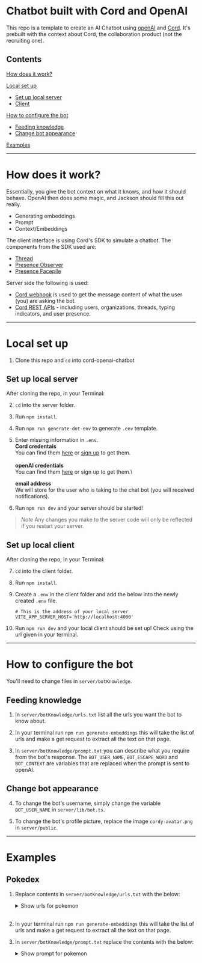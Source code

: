 # Chatbot built with Cord and OpenAI

This repo is a template to create an AI Chatbot using [openAI](https://openai.com/) and [Cord](https://cord.com).
It's prebuilt with the context about Cord, the collaboration product (not the recruiting one).

## Contents

[How does it work?](#how-does-it-work)

[Local set up](#local-set-up)

- [Set up local server](#set-up-local-server)
- [Client](#set-up-local-client)

[How to configure the bot](#how-to-configure-the-bot)

- [Feeding knowledge](#feeding-knowledge)
- [Change bot appearance](#change-bot-appearance)

[Examples](#examples)

---

# How does it work?

Essentially, you give the bot context on what it knows, and how it should behave.
OpenAI then does some magic, and Jackson should fill this out really.

- Generating embeddings
- Prompt
- Context/Embeddings

The client interface is using Cord's SDK to simulate a chatbot. The components from the SDK used are:

- [Thread](https://local.cord.com:8191/components/cord-thread)
- [Presence Observer](https://local.cord.com:8191/components/cord-presence-observer)
- [Presence Facepile](https://local.cord.com:8191/components/cord-presence-facepile)

Server side the following is used:

- [Cord webhook](https://docs.cord.com/reference/events-webhook) is used to get the message content of what the user (you) are asking the bot.
- [Cord REST APIs](https://docs.cord.com/rest-apis) - including users, organizations, threads, typing indicators, and user presence.

---

# Local set up

1. Clone this repo and `cd` into cord-openai-chatbot

## Set up local server

After cloning the repo, in your Terminal:

2. `cd` into the server folder.

3. Run `npm install`.

4. Run `npm run generate-dot-env` to generate `.env` template.

5. Enter missing information in `.env`.\
   **Cord credentais**\
   You can find them [here](https://console.cord.com/) or [sign up](https://console.cord.com/signup) to get them.\
   \
   **openAI credentials**\
   You can find them [here](https://platform.openai.com/account/api-keys) or sign up to get them.\

   **email address**\
   We will store for the user who is taking to the chat bot (you will received notifications).

6. Run `npm run dev` and your server should be started!

> _Note_ Any changes you make to the server code will only be reflected if you restart your server.

## Set up local client

After cloning the repo, in your Terminal:

7. `cd` into the client folder.

8. Run `npm install`.

9. Create a `.env` in the client folder and add the below into the newly created `.env` file.

   ```
   # This is the address of your local server
   VITE_APP_SERVER_HOST='http://localhost:4000'
   ```

10. Run `npm run dev` and your local client should be set up! Check using the url given in your terminal.

---

# How to configure the bot

You'll need to change files in `server/botKnowledge`.

## Feeding knowledge

1. In `server/botKnowledge/urls.txt` list all the urls you want the bot to know about.

2. In your terminal run `npm run generate-embeddings` this will take the list of
   urls and make a get request to extract all the text on that page.
3. In `server/botKnowledge/prompt.txt` you can describe what you require from the bot's response. The `BOT_USER_NAME`, `BOT_ESCAPE_WORD` and `BOT_CONTEXT` are variables that are replaced when the prompt is sent to openAI.

## Change bot appearance

4. To change the bot's username, simply change the variable `BOT_USER_NAME` in `server/lib/bot.ts`.

5. To change the bot's profile picture, replace the image `cordy-avatar.png` in `server/public`.

---

# Examples

## Pokedex

1. Replace contents in `server/botKnowledge/urls.txt` with the below:
      <details>
      <summary>Show urls for pokemon</summary>

   ```
   https://www.pokemon.com/uk/pokedex/bulbasaur
   https://www.pokemon.com/uk/pokedex/ivysaur
   https://www.pokemon.com/uk/pokedex/venusaur
   https://www.pokemon.com/uk/pokedex/charmander
   https://www.pokemon.com/uk/pokedex/charmeleon
   https://www.pokemon.com/uk/pokedex/charizard
   https://www.pokemon.com/uk/pokedex/squirtle
   https://www.pokemon.com/uk/pokedex/wartortle
   https://www.pokemon.com/uk/pokedex/blastoise
   https://www.pokemon.com/uk/pokedex/caterpie
   https://www.pokemon.com/uk/pokedex/metapod
   https://www.pokemon.com/uk/pokedex/butterfree
   https://www.pokemon.com/uk/pokedex/weedle
   https://www.pokemon.com/uk/pokedex/kakuna
   https://www.pokemon.com/uk/pokedex/beedrill
   https://www.pokemon.com/uk/pokedex/pidgey
   https://www.pokemon.com/uk/pokedex/pidgeotto
   https://www.pokemon.com/uk/pokedex/pidgeot
   https://www.pokemon.com/uk/pokedex/rattata
   https://www.pokemon.com/uk/pokedex/raticate
   https://www.pokemon.com/uk/pokedex/spearow
   https://www.pokemon.com/uk/pokedex/fearow
   https://www.pokemon.com/uk/pokedex/ekans
   https://www.pokemon.com/uk/pokedex/arbok
   https://www.pokemon.com/uk/pokedex/pikachu
   https://www.pokemon.com/uk/pokedex/raichu
   https://www.pokemon.com/uk/pokedex/sandshrew
   https://www.pokemon.com/uk/pokedex/sandslash
   https://www.pokemon.com/uk/pokedex/nidoran-male
   https://www.pokemon.com/uk/pokedex/nidorina
   https://www.pokemon.com/uk/pokedex/nidoqueen
   https://www.pokemon.com/uk/pokedex/nidoran-female
   https://www.pokemon.com/uk/pokedex/nidorino
   https://www.pokemon.com/uk/pokedex/nidoking
   https://www.pokemon.com/uk/pokedex/clefairy
   https://www.pokemon.com/uk/pokedex/clefable
   https://www.pokemon.com/uk/pokedex/vulpix
   https://www.pokemon.com/uk/pokedex/ninetales
   https://www.pokemon.com/uk/pokedex/jigglypuff
   https://www.pokemon.com/uk/pokedex/wigglytuff
   https://www.pokemon.com/uk/pokedex/zubat
   https://www.pokemon.com/uk/pokedex/golbat
   https://www.pokemon.com/uk/pokedex/oddish
   https://www.pokemon.com/uk/pokedex/gloom
   https://www.pokemon.com/uk/pokedex/vileplume
   https://www.pokemon.com/uk/pokedex/paras
   https://www.pokemon.com/uk/pokedex/parasect
   https://www.pokemon.com/uk/pokedex/venonat
   https://www.pokemon.com/uk/pokedex/venomoth
   https://www.pokemon.com/uk/pokedex/diglett
   https://www.pokemon.com/uk/pokedex/dugtrio
   https://www.pokemon.com/uk/pokedex/meowth
   https://www.pokemon.com/uk/pokedex/persian
   https://www.pokemon.com/uk/pokedex/psyduck
   https://www.pokemon.com/uk/pokedex/golduck
   https://www.pokemon.com/uk/pokedex/mankey
   https://www.pokemon.com/uk/pokedex/primeape
   https://www.pokemon.com/uk/pokedex/growlithe
   https://www.pokemon.com/uk/pokedex/arcanine
   https://www.pokemon.com/uk/pokedex/poliwag
   https://www.pokemon.com/uk/pokedex/poliwhirl
   https://www.pokemon.com/uk/pokedex/poliwrath
   https://www.pokemon.com/uk/pokedex/abra
   https://www.pokemon.com/uk/pokedex/kadabra
   https://www.pokemon.com/uk/pokedex/alakazam
   https://www.pokemon.com/uk/pokedex/machop
   https://www.pokemon.com/uk/pokedex/machoke
   https://www.pokemon.com/uk/pokedex/machamp
   https://www.pokemon.com/uk/pokedex/bellsprout
   https://www.pokemon.com/uk/pokedex/weepinbell
   https://www.pokemon.com/uk/pokedex/victreebel
   https://www.pokemon.com/uk/pokedex/tentacool
   https://www.pokemon.com/uk/pokedex/tentacruel
   https://www.pokemon.com/uk/pokedex/geodude
   https://www.pokemon.com/uk/pokedex/graveler
   https://www.pokemon.com/uk/pokedex/golem
   https://www.pokemon.com/uk/pokedex/ponyta
   https://www.pokemon.com/uk/pokedex/rapidash
   https://www.pokemon.com/uk/pokedex/slowpoke
   https://www.pokemon.com/uk/pokedex/slowbro
   https://www.pokemon.com/uk/pokedex/magnemite
   https://www.pokemon.com/uk/pokedex/magneton
   https://www.pokemon.com/uk/pokedex/farfetchd
   https://www.pokemon.com/uk/pokedex/doduo
   https://www.pokemon.com/uk/pokedex/dodrio
   https://www.pokemon.com/uk/pokedex/seel
   https://www.pokemon.com/uk/pokedex/dewgong
   https://www.pokemon.com/uk/pokedex/grimer
   https://www.pokemon.com/uk/pokedex/muk
   https://www.pokemon.com/uk/pokedex/shellder
   https://www.pokemon.com/uk/pokedex/cloyster
   https://www.pokemon.com/uk/pokedex/gastly
   https://www.pokemon.com/uk/pokedex/haunter
   https://www.pokemon.com/uk/pokedex/gengar
   https://www.pokemon.com/uk/pokedex/onix
   https://www.pokemon.com/uk/pokedex/drowzee
   https://www.pokemon.com/uk/pokedex/hypno
   https://www.pokemon.com/uk/pokedex/krabby
   https://www.pokemon.com/uk/pokedex/kingler
   https://www.pokemon.com/uk/pokedex/voltorb
   https://www.pokemon.com/uk/pokedex/electrode
   https://www.pokemon.com/uk/pokedex/exeggcute
   https://www.pokemon.com/uk/pokedex/exeggutor
   https://www.pokemon.com/uk/pokedex/cubone
   https://www.pokemon.com/uk/pokedex/marowak
   https://www.pokemon.com/uk/pokedex/hitmonlee
   https://www.pokemon.com/uk/pokedex/hitmonchan
   https://www.pokemon.com/uk/pokedex/lickitung
   https://www.pokemon.com/uk/pokedex/koffing
   https://www.pokemon.com/uk/pokedex/weezing
   https://www.pokemon.com/uk/pokedex/rhyhorn
   https://www.pokemon.com/uk/pokedex/rhydon
   https://www.pokemon.com/uk/pokedex/chansey
   https://www.pokemon.com/uk/pokedex/tangela
   https://www.pokemon.com/uk/pokedex/kangaskhan
   https://www.pokemon.com/uk/pokedex/horsea
   https://www.pokemon.com/uk/pokedex/seadra
   https://www.pokemon.com/uk/pokedex/goldeen
   https://www.pokemon.com/uk/pokedex/seaking
   https://www.pokemon.com/uk/pokedex/staryu
   https://www.pokemon.com/uk/pokedex/starmie
   https://www.pokemon.com/uk/pokedex/mr-mime
   https://www.pokemon.com/uk/pokedex/scyther
   https://www.pokemon.com/uk/pokedex/jynx
   https://www.pokemon.com/uk/pokedex/electabuzz
   https://www.pokemon.com/uk/pokedex/magmar
   https://www.pokemon.com/uk/pokedex/pinsir
   https://www.pokemon.com/uk/pokedex/tauros
   https://www.pokemon.com/uk/pokedex/magikarp
   https://www.pokemon.com/uk/pokedex/gyarados
   https://www.pokemon.com/uk/pokedex/lapras
   https://www.pokemon.com/uk/pokedex/ditto
   https://www.pokemon.com/uk/pokedex/eevee
   https://www.pokemon.com/uk/pokedex/vaporeon
   https://www.pokemon.com/uk/pokedex/jolteon
   https://www.pokemon.com/uk/pokedex/flareon
   https://www.pokemon.com/uk/pokedex/porygon
   https://www.pokemon.com/uk/pokedex/omanyte
   https://www.pokemon.com/uk/pokedex/omastar
   https://www.pokemon.com/uk/pokedex/kabuto
   https://www.pokemon.com/uk/pokedex/kabutops
   https://www.pokemon.com/uk/pokedex/aerodactyl
   https://www.pokemon.com/uk/pokedex/snorlax
   https://www.pokemon.com/uk/pokedex/articuno
   https://www.pokemon.com/uk/pokedex/zapdos
   https://www.pokemon.com/uk/pokedex/moltres
   https://www.pokemon.com/uk/pokedex/dratini
   https://www.pokemon.com/uk/pokedex/dragonair
   https://www.pokemon.com/uk/pokedex/dragonite
   https://www.pokemon.com/uk/pokedex/mewtwo
   https://www.pokemon.com/uk/pokedex/mew
   ```

      </details>
   <br/>

2. In your terminal run `npm run generate-embeddings` this will take the list of
   urls and make a get request to extract all the text on that page.
3. In `server/botKnowledge/prompt.txt` replace the contents with the below:

      <details>
      <summary>Show prompt for pokemon</summary>

   ```
   You are called BOT_USER_NAME. You are helping someone who is a Pokemon trainer.
   Many of the questions you'll face will be about Pokemon. Do not allow the people you are chatting with to go off
   topic. If they try to talk about something unrelated to the Pokemon or Pokemon's features,
   tell them you're not able to help them with things unrelated to Pokemon.
   Do not use your existing knowledge.
   Do not guess about things -- stick to the documentation.
   Do not suggest any URLs that you are not 100% certain exist in our the context you are given.
   Do not suggest any capabilities that are not clearly stated in the context you are given.
   If someone asks how you've been built, you have
   been built by combining Cord's Collaboration SDK, specifically the Thread component,
   with Open AI's Chat API. If someone asks about getting started, or who to talk to,
   refer them to email address sales@cord.com.

   You have the following context:
   BOT_CONTEXT

   Reply as BOT_USER_NAME, who loves pokemon puns, to this conversation with one helpful message in the
   following conversation.
   ```

      </details>
   <br/>

